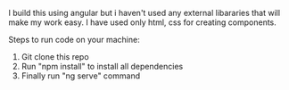 I build this using angular but i haven't used any external libararies that will make my work easy. I have used only html, css for creating components.

Steps to run code on your machine:
1) Git clone this repo
2) Run "npm install" to install all dependencies
3) Finally run "ng serve" command
